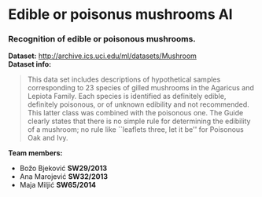 # Edible or poisonus mushrooms AI

### Recognition of edible or poisonous mushrooms.  
**Dataset:** http://archive.ics.uci.edu/ml/datasets/Mushroom  
**Dataset info:**
> This data set includes descriptions of hypothetical samples corresponding to 23 species of gilled mushrooms in the Agaricus and Lepiota Family. Each species is identified as definitely edible, definitely poisonous, or of unknown edibility and not recommended. This latter class was combined with the poisonous one. The Guide clearly states that there is no simple rule for determining the edibility of a mushroom; no rule like ``leaflets three, let it be'' for Poisonous Oak and Ivy.
  
**Team members:**
 *  Božo Bjeković  **SW29/2013**
 *  Ana Marojević  **SW32/2013**
 *  Maja Miljić    **SW65/2014**
